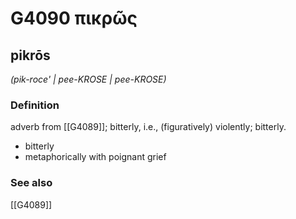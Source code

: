 # G4090 πικρῶς

## pikrōs

_(pik-roce' | pee-KROSE | pee-KROSE)_

### Definition

adverb from [[G4089]]; bitterly, i.e., (figuratively) violently; bitterly.

- bitterly
- metaphorically with poignant grief

### See also

[[G4089]]

